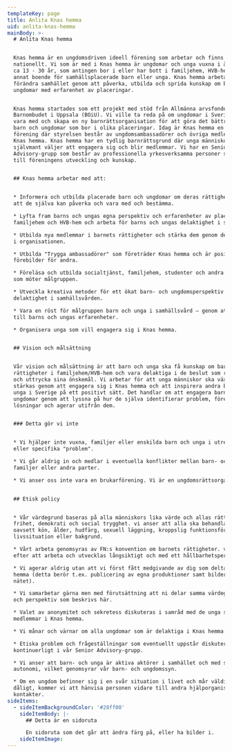 ```yaml
---
templateKey: page
title: Anlita Knas hemma
uid: anlita-knas-hemma
mainBody: >-
  # Anlita Knas hemma


  Knas hemma är en ungdomsdriven ideell förening som arbetar och finns
  nationellt. Vi som är med i Knas hemma är ungdomar och unga vuxna i åldrarna
  ca 13 - 30 år, som antingen bor i eller har bott i familjehem, HVB-hem, eller
  annat boende för samhällsplacerade barn eller unga. Knas hemma arbetar med att
  förändra samhället genom att påverka, utbilda och sprida kunskap om barn och
  ungdomar med erfarenhet av placeringar.


  Knas hemma startades som ett projekt med stöd från Allmänna arvsfonden 2013 på
  Barnombudet i Uppsala (BOiU). Vi ville ta reda på om ungdomar i Sverige ville
  vara med och skapa en ny barnrättsorganisation för att göra det bättre för
  barn och ungdomar som bor i olika placeringar. Idag är Knas hemma en ideell
  förening där styrelsen består av ungdomsambassadörer och övriga medlemmar i
  Knas hemma. Knas hemma har en tydlig barnrättsgrund där unga människor
  självmant väljer att engagera sig och blir medlemmar. Vi har en Senior
  Advisory-grupp som består av professionella yrkesverksamma personer som bidrar
  till föreningens utveckling och kunskap.


  ## Knas hemma arbetar med att:


  * Informera och utbilda placerade barn och ungdomar om deras rättigheter, så
  att de själva kan påverka och vara med och bestämma.

  * Lyfta fram barns och ungas egna perspektiv och erfarenheter av placering i
  familjehem och HVB-hem och arbeta för barns och ungas delaktighet i samhället.

  * Utbilda nya medlemmar i barnets rättigheter och stärka dem genom delaktighet
  i organisationen.

  * Utbilda "Trygga ambassadörer" som företräder Knas hemma och är positiva
  förebilder för andra.

  * Föreläsa och utbilda socialtjänst, familjehem, studenter och andra aktörer
  som möter målgruppen.

  * Utveckla kreativa metoder för ett ökat barn- och ungdomsperspektiv och
  delaktighet i samhällsvården.

  * Vara en röst för målgruppen barn och unga i samhällsvård – genom att lyssna
  till barns och ungas erfarenheter.

  * Organisera unga som vill engagera sig i Knas hemma.


  ## Vision och målsättning


  Vår vision och målsättning är att barn och unga ska få kunskap om barnets
  rättigheter i familjehem/HVB-hem och vara delaktiga i de beslut som rör dem
  och uttrycka sina önskemål. Vi arbetar för att unga människor ska växa och
  stärkas genom att engagera sig i Knas hemma och att inspirera andra barn och
  unga i Sverige på ett positivt sätt. Det handlar om att engagera barn och
  ungdomar genom att lyssna på hur de själva identifierar problem, föreslår
  lösningar och agerar utifrån dem.


  ### Detta gör vi inte


  * Vi hjälper inte vuxna, familjer eller enskilda barn och unga i utredningar
  eller specifika "problem".

  * Vi går aldrig in och medlar i eventuella konflikter mellan barn- och unga,
  familjer eller andra parter.

  * Vi anser oss inte vara en brukarförening. Vi är en ungdomsrättsorganisation.


  ## Etisk policy


  * Vår värdegrund baseras på alla människors lika värde och allas rätt till
  frihet, demokrati och social trygghet. vi anser att alla ska behandlas lika
  oavsett kön, ålder, hudfärg, sexuell läggning, kroppslig funktionsförmåga,
  livssituation eller bakgrund.

  * Vårt arbeta genomsyras av FN:s konvention om barnets rättigheter. vi strävar
  efter att arbeta och utvecklas långsiktigt och med ett hållbarhetsperspektiv.

  * Vi agerar aldrig utan att vi först fått medgivande av dig som deltar i Knas
  hemma (detta berör t.ex. publicering av egna produktioner samt bilder på
  nätet).

  * Vi samarbetar gärna men med förutsättning att ni delar samma värdegrunder
  och perspektiv som beskrivs här.

  * Valet av anonymitet och sekretess diskuteras i samråd med de unga som är
  medlemmar i Knas hemma.

  * Vi månar och värnar om alla ungdomar som är delaktiga i Knas hemma.

  * Etiska problem och frågeställningar som eventuellt uppstår diskuteras
  kontinuerligt i vår Senior Advisory-grupp.

  * Vi anser att barn- och unga är aktiva aktörer i samhället och med stor
  autonomi, vilket genomsyrar vår barn- och ungdomssyn.

  * Om en ungdom befinner sig i en svår situation i livet och mår väldigt
  dåligt, kommer vi att hänvisa personen vidare till andra hjälporganisation och
  kontakter.
sideItems:
  - sideItemBackgroundColor: '#28ff00'
    sideItemBody: |-
      ## Detta är en sidoruta

      En sidoruta som det går att ändra färg på, eller ha bilder i.
    sideItemImage: 
---
```


